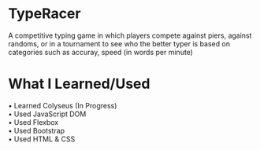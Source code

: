 # TypeRacer

A competitive typing game in which players compete against piers, against randoms, or in a tournament 
to see who the better typer is based on categories such as accuray, speed (in words per minute)

# What I Learned/Used

• Learned Colyseus (In Progress)    
• Used JavaScript DOM    
• Used Flexbox    
• Used Bootstrap    
• Used HTML & CSS
